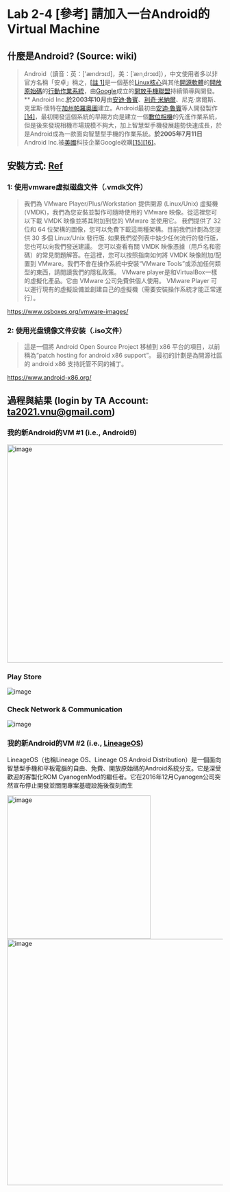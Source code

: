 # Lab 2-4 [參考] 請加入一台Android的Virtual Machine

## 什麼是Android? (Source: wiki)
> Android（讀音：英：['ændrɔɪd]，美：[ˈænˌdrɔɪd]），中文使用者多以非官方名稱「安卓」稱之，[[註 1]](https://zh.wikipedia.org/wiki/Android#cite_note-14)是一個基於[Linux核心](https://zh.wikipedia.org/wiki/Linux%E6%A0%B8%E5%BF%83)與其他[開源軟體](https://zh.wikipedia.org/wiki/%E5%BC%80%E6%BA%90%E8%BD%AF%E4%BB%B6)的[開放原始碼](https://zh.wikipedia.org/wiki/%E9%96%8B%E6%94%BE%E5%8E%9F%E5%A7%8B%E7%A2%BC)的[行動作業系統](https://zh.wikipedia.org/wiki/%E8%A1%8C%E5%8B%95%E4%BD%9C%E6%A5%AD%E7%B3%BB%E7%B5%B1)，由[Google](https://zh.wikipedia.org/wiki/Google)成立的[開放手機聯盟](https://zh.wikipedia.org/wiki/%E9%96%8B%E6%94%BE%E6%89%8B%E6%A9%9F%E8%81%AF%E7%9B%9F)持續領導與開發。**
Android Inc.**於2003年10月**由[安迪·魯賓](https://zh.wikipedia.org/wiki/%E5%AE%89%E8%BF%AA%C2%B7%E9%B2%81%E5%AE%BE)、[利奇·米納爾](https://zh.wikipedia.org/wiki/%E5%88%A9%E5%A5%87%C2%B7%E7%B1%B3%E7%B4%8D%E7%88%BE)、尼克·席爾斯、克里斯·懷特在[加州](https://zh.wikipedia.org/wiki/%E5%8A%A0%E5%B7%9E)[帕羅奧圖](https://zh.wikipedia.org/wiki/%E5%B8%95%E7%BE%85%E5%A5%A7%E5%9C%96)建立。Android最初由[安迪·魯賓](https://zh.wikipedia.org/wiki/%E5%AE%89%E8%BF%AA%C2%B7%E9%B2%81%E5%AE%BE)等人開發製作[[14]](https://zh.wikipedia.org/wiki/Android#cite_note-15)，最初開發這個系統的早期方向是建立一個[數位相機](https://zh.wikipedia.org/wiki/%E6%95%B8%E4%BD%8D%E7%9B%B8%E6%A9%9F)的先進作業系統，但是後來發現相機市場規模不夠大，加上智慧型手機發展趨勢快速成長，於是Android成為一款面向智慧型手機的作業系統。**於2005年7月11日**Android Inc.被[美國](https://zh.wikipedia.org/wiki/%E7%BE%8E%E5%9C%8B)科技企業Google收購[[15]](https://zh.wikipedia.org/wiki/Android#cite_note-gba-16)[[16]](https://zh.wikipedia.org/wiki/Android#cite_note-hh-17)。

## 安裝方式: [Ref](https://blog.csdn.net/qq_29667985/article/details/106299924)

### 1: 使用vmware虚拟磁盘文件（.vmdk文件）
> 我們為 VMware Player/Plus/Workstation 提供開源 (Linux/Unix) 虛擬機 (VMDK)，我們為您安裝並製作可隨時使用的 VMware 映像。從這裡您可以下載 VMDK 映像並將其附加到您的 VMware 並使用它。
> 我們提供了 32 位和 64 位架構的圖像，您可以免費下載這兩種架構。目前我們計劃為您提供 30 多個 Linux/Unix 發行版. 如果我們從列表中缺少任何流行的發行版，您也可以向我們發送建議。
> 您可以查看有關 VMDK 映像憑據（用戶名和密碼）的常見問題解答。在這裡，您可以按照指南如何將 VMDK 映像附加/配置到 VMware。我們不會在操作系統中安裝“VMware Tools”或添加任何類型的東西，請閱讀我們的隱私政策。
> VMware player是和VirtualBox一樣的虛擬化產品。它由 VMware 公司免費供個人使用。 VMware Player 可以運行現有的虛擬設備並創建自己的虛擬機（需要安裝操作系統才能正常運行）。

https://www.osboxes.org/vmware-images/

### 2: 使用光盘镜像文件安装（.iso文件）

> 這是一個將 Android Open Source Project 移植到 x86 平台的項目，以前稱為“patch hosting for android x86 support”。 
> 最初的計劃是為開源社區的 android x86 支持託管不同的補丁。 

https://www.android-x86.org/

## 過程與結果 (login by TA Account: ta2021.vnu@gmail.com)

### 我的新Android的VM #1 (i.e., Android9)

<img width="509" alt="image" src="https://user-images.githubusercontent.com/89304181/160241023-d42d0e27-3cff-4dcc-adb6-3a2bbf9f834e.png">

### Play Store

![image](https://user-images.githubusercontent.com/89304181/160241044-a43eead9-8775-4672-b6f0-8d2488e94588.png)

### Check Network & Communication

![image](https://user-images.githubusercontent.com/89304181/160243771-43901134-8802-4074-83e9-c8c0f8748647.png)


### 我的新Android的VM #2 (i.e., [LineageOS](https://zh.wikipedia.org/wiki/LineageOS))
LineageOS（也稱Lineage OS、Lineage OS Android Distribution）是一個面向智慧型手機和平板電腦的自由、免費、開放原始碼的Android系統分支。它是深受歡迎的客製化ROM CyanogenMod的繼任者。它在2016年12月Cyanogen公司突然宣布停止開發並關閉專案基礎設施後復刻而生

<img width="335" alt="image" src="https://user-images.githubusercontent.com/89304181/160243429-088b2e6d-1ceb-488c-b3f3-2e1c7e5a5c63.png">

<img width="575" alt="image" src="https://user-images.githubusercontent.com/89304181/160243635-c449b80b-e2e4-4d77-85d9-46768d030cbf.png">



